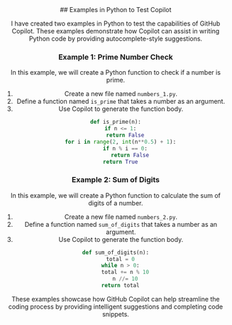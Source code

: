 <header>
## Examples in Python to Test Copilot

I have created two examples in Python to test the capabilities of GitHub Copilot. These examples demonstrate how Copilot can assist in writing Python code by providing autocomplete-style suggestions.

### Example 1: Prime Number Check

In this example, we will create a Python function to check if a number is prime.

1. Create a new file named `numbers_1.py`.
2. Define a function named `is_prime` that takes a number as an argument.
3. Use Copilot to generate the function body.

```python
def is_prime(n):
   if n <= 1:
      return False
   for i in range(2, int(n**0.5) + 1):
      if n % i == 0:
         return False
   return True
```

### Example 2: Sum of Digits

In this example, we will create a Python function to calculate the sum of digits of a number.

1. Create a new file named `numbers_2.py`.
2. Define a function named `sum_of_digits` that takes a number as an argument.
3. Use Copilot to generate the function body.

```python
def sum_of_digits(n):
   total = 0
   while n > 0:
      total += n % 10
      n //= 10
   return total
```

These examples showcase how GitHub Copilot can help streamline the coding process by providing intelligent suggestions and completing code snippets.
